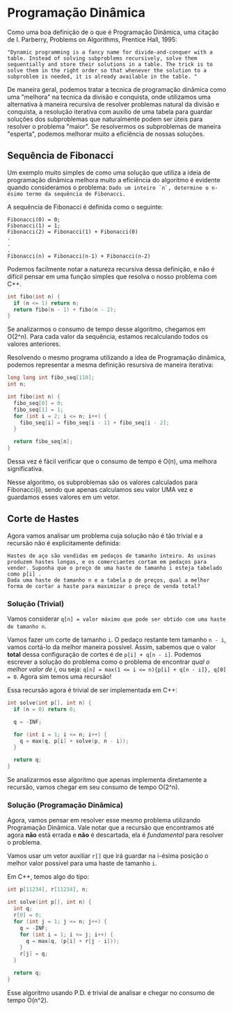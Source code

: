 # Programação Dinâmica

Como uma boa definição de o que é Programação Dinâmica, uma citação de I. Parberry, Problems on Algorithms, Prentice Hall, 1995:

```quote
"Dynamic programming is a fancy name for divide-and-conquer with a table. Instead of solving subproblems recursively, solve them sequentially and store their solutions in a table. The trick is to solve them in the right order so that whenever the solution to a subproblem is needed, it is already available in the table. "
```

De maneira geral, podemos tratar a tecnica de programação dinâmica como uma "melhora" na tecnica da divisão e conquista, onde utilizamos uma alternativa à maneira recursiva de resolver problemas natural da divisão e conquista, a resolução iterativa com auxílio de uma tabela para guardar soluções dos subproblemas que naturalmente podem ser úteis para resolver o problema "maior".
Se resolvermos os subproblemas de maneira "esperta", podemos melhorar muito a eficiência de nossas soluções.

## Sequência de Fibonacci

Um exemplo muito simples de como uma solução que utiliza a ideia de programação dinâmica melhora muito a eficiência do algoritmo é evidente quando consideramos o problema: `` Dado um inteiro `n`, determine o n-ésimo termo da sequência de Fibonacci. ``

A sequência de Fibonacci é definida como o seguinte:

```
Fibonacci(0) = 0;
Fibonacci(1) = 1;
Fibonacci(2) = Fibonacci(1) + Fibonacci(0)
.
.
.
Fibonacci(n) = Fibonacci(n-1) + Fibonacci(n-2)
```

Podemos facilmente notar a natureza recursiva dessa definição, e não é difícil pensar em uma função simples que resolva o nosso problema com C++.

```c++
int fibo(int n) {
  if (n <= 1) return n;
  return fibo(n - 1) + fibo(n - 2);
}
```

Se analizarmos o consumo de tempo desse algoritmo, chegamos em O(2^n). Para cada valor da sequência, estamos recalculando todos os valores anteriores.

Resolvendo o mesmo programa utilizando a idea de Programação dinâmica, podemos representar a mesma definição resursiva de maneira iterativa:

```C++
long long int fibo_seq[110];
int n;

int fibo(int n) {
  fibo_seq[0] = 0;
  fibo_seq[1] = 1;
  for (int i = 2; i <= n; i++) {
    fibo_seq[i] = fibo_seq[i - 1] + fibo_seq[i - 2];
  }

  return fibo_seq[n];
}
```

Dessa vez é fácil verificar que o consumo de tempo é O(n), uma melhora significativa.

Nesse algoritmo, os subproblemas são os valores calculados para Fibonacci(i), sendo que apenas calculamos seu valor UMA vez e guardamos esses valores em um vetor.

## Corte de Hastes

Agora vamos analisar um problema cuja solução não é tão trivial e a recursão não é explicitamente definida:

```
Hastes de aço são vendidas em pedaços de tamanho inteiro. As usinas produzem hastes longas, e os comerciantes cortam em pedaços para vender. Suponha que o preço de uma haste de tamanho i esteja tabelado como p[i] .
Dada uma haste de tamanho n e a tabela p de preços, qual a melhor forma de cortar a haste para maximizar o preço de venda total?
```

### Solução (Trivial)

Vamos considerar `q[n] = valor máximo que pode ser obtido com uma haste de tamanho n`.

Vamos fazer um corte de tamanho `i`. O pedaço restante tem tamanho `n - i`, vamos cortá-lo da melhor maneira possível. Assim, sabemos que o valor **total** dessa configuração de cortes é de `p[i] + q[n - i]`. Podemos escrever a solução do problema como o problema de encontrar _qual o melhor valor de i_, ou seja: `q[n] = max(1 <= i <= n){p[i] + q[n - i]}, q[0] = 0`. Agora sim temos uma recursão!

Essa recursão agora é trivial de ser implementada em C++:

```c++
int solve(int p[], int n) {
  if (n = 0) return 0;

  q = -INF;

  for (int i = 1; i <= n; i++) {
    q = max(q, p[i] + solve(p, n - i));
  }

  return q;
}
```

Se analizarmos esse algoritmo que apenas implementa diretamente a recursão, vamos chegar em seu consumo de tempo O(2^n).

### Solução (Programação Dinâmica)

Agora, vamos pensar em resolver esse mesmo problema utilizando Programação Dinâmica. Vale notar que a recursão que encontramos até agora **não** está errada e **não** é descartada, ela é _fundamental_ para resolver o problema.

Vamos usar um vetor auxiliar `r[]` que irá guardar na i-ésima posição o melhor valor possível para uma haste de tamanho `i`.

Em C++, temos algo do tipo:

```C++
int p[11234], r[11234], n;

int solve(int p[], int n) {
  int q;
  r[0] = 0;
  for (int j = 1; j <= n; j++) {
    q = -INF;
    for (int i = 1; i <= j; i++) {
      q = max(q, (p[i] + r[j - i]));
    }
    r[j] = q;
  }

  return q;
}
```

Esse algoritmo usando P.D. é trivial de analisar e chegar no consumo de tempo O(n^2).
